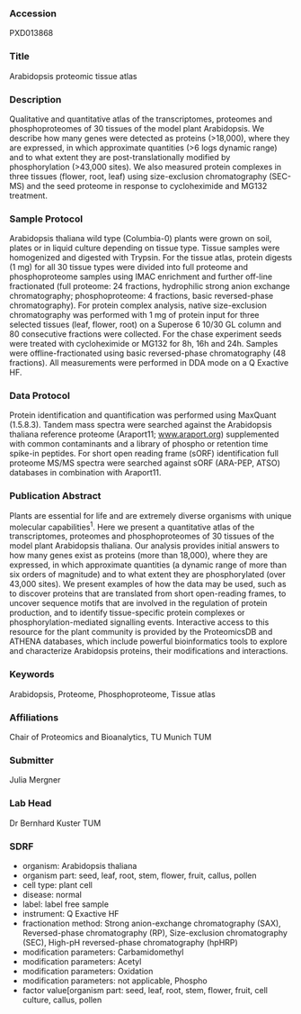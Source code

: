 ### Accession
PXD013868

### Title
Arabidopsis proteomic tissue atlas

### Description
Qualitative and quantitative atlas of the transcriptomes, proteomes and phosphoproteomes of 30 tissues of the model plant Arabidopsis. We describe how many genes were detected as proteins (>18,000), where they are expressed, in which approximate quantities (>6 logs dynamic range) and to what extent they are post-translationally modified by phosphorylation (>43,000 sites). We also measured protein complexes in three tissues (flower, root, leaf) using size-exclusion chromatography (SEC-MS) and the seed proteome in response to cycloheximide and MG132 treatment.

### Sample Protocol
Arabidopsis thaliana wild type (Columbia-0) plants were grown on soil, plates or in liquid culture depending on tissue type. Tissue samples were homogenized and digested with Trypsin. For the tissue atlas, protein digests (1 mg) for all 30 tissue types were divided into full proteome and phosphoproteome samples using IMAC enrichment and further off-line fractionated (full proteome: 24 fractions, hydrophilic strong anion exchange chromatography; phosphoproteome: 4 fractions, basic reversed-phase chromatography). For protein complex analysis, native size-exclusion chromatography was performed with 1 mg of protein input for three selected tissues (leaf, flower, root) on a Superose 6 10/30 GL column and 80 consecutive fractions were collected. For the chase experiment seeds were treated with cycloheximide or MG132 for 8h, 16h and 24h. Samples were offline-fractionated using basic reversed-phase chromatography (48 fractions). All measurements were performed in DDA mode on a Q Exactive HF.

### Data Protocol
Protein identification and quantification was performed using MaxQuant (1.5.8.3). Tandem mass spectra were searched against the Arabidopsis thaliana reference proteome (Araport11; www.araport.org) supplemented with common contaminants and a library of phospho or retention time spike-in peptides. For short open reading frame (sORF) identification full proteome MS/MS spectra were searched against sORF (ARA-PEP, ATSO) databases in combination with Araport11.

### Publication Abstract
Plants are essential for life and are extremely diverse organisms with unique molecular capabilities<sup>1</sup>. Here we present a quantitative atlas of the transcriptomes, proteomes and phosphoproteomes of 30 tissues of the model plant Arabidopsis thaliana. Our analysis provides initial answers to how many genes exist as proteins (more than 18,000), where they are expressed, in which approximate quantities (a dynamic range of more than six orders of magnitude) and to what extent they are phosphorylated (over 43,000 sites). We present examples of how the data may be used, such as to discover proteins that are translated from short open-reading frames, to uncover sequence motifs that are involved in the regulation of protein production, and to identify tissue-specific protein complexes or phosphorylation-mediated signalling events. Interactive access to this resource for the plant community is provided by the ProteomicsDB and ATHENA databases, which include powerful bioinformatics tools to explore and characterize Arabidopsis proteins, their modifications and interactions.

### Keywords
Arabidopsis, Proteome, Phosphoproteome, Tissue atlas

### Affiliations
Chair of Proteomics and Bioanalytics, TU Munich
TUM

### Submitter
Julia Mergner

### Lab Head
Dr Bernhard Kuster
TUM


### SDRF
- organism: Arabidopsis thaliana
- organism part: seed, leaf, root, stem, flower, fruit, callus, pollen
- cell type: plant cell
- disease: normal
- label: label free sample
- instrument: Q Exactive HF
- fractionation method: Strong anion-exchange chromatography (SAX), Reversed-phase chromatography (RP), Size-exclusion chromatography (SEC), High-pH reversed-phase chromatography (hpHRP)
- modification parameters: Carbamidomethyl
- modification parameters: Acetyl
- modification parameters: Oxidation
- modification parameters: not applicable, Phospho
- factor value[organism part: seed, leaf, root, stem, flower, fruit, cell culture, callus, pollen

